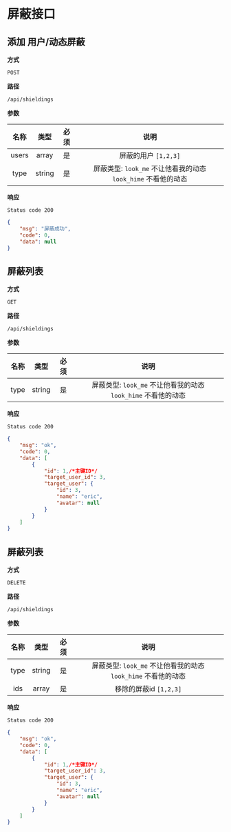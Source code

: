 # 屏蔽接口

## 添加 用户/动态屏蔽

**方式**

`POST`

**路径**

`/api/shieldings`

**参数**

|  名称  |  类型  | 必须 | 说明  |
| :----: | :----: | :--: | :----: |
| users | array |  是  | 屏蔽的用户 `[1,2,3]` |
| type | string |  是  | 屏蔽类型: `look_me` 不让他看我的动态 `look_hime` 不看他的动态  |

**响应**

`Status code 200`

```json
{
    "msg": "屏蔽成功",
    "code": 0,
    "data": null
}
```

## 屏蔽列表 

**方式**

`GET`

**路径**

`/api/shieldings`

**参数**

|  名称  |  类型  | 必须 | 说明  |
| :----: | :----: | :--: | :----: |
| type | string |  是  | 屏蔽类型: `look_me` 不让他看我的动态 `look_hime` 不看他的动态  |

**响应**

`Status code 200`

```json
{
    "msg": "ok",
    "code": 0,
    "data": [
        {
            "id": 1,/*主键ID*/
            "target_user_id": 3,
            "target_user": {
                "id": 3,
                "name": "eric",
                "avatar": null
            }
        }
    ]
}
```

## 屏蔽列表 

**方式**

`DELETE`

**路径**

`/api/shieldings`

**参数**

|  名称  |  类型  | 必须 | 说明  |
| :----: | :----: | :--: | :----: |
| type | string |  是  | 屏蔽类型: `look_me` 不让他看我的动态 `look_hime` 不看他的动态  |
| ids | array |  是  | 移除的屏蔽id `[1,2,3]`  |

**响应**

`Status code 200`

```json
{
    "msg": "ok",
    "code": 0,
    "data": [
        {
            "id": 1,/*主键ID*/
            "target_user_id": 3,
            "target_user": {
                "id": 3,
                "name": "eric",
                "avatar": null
            }
        }
    ]
}
```

